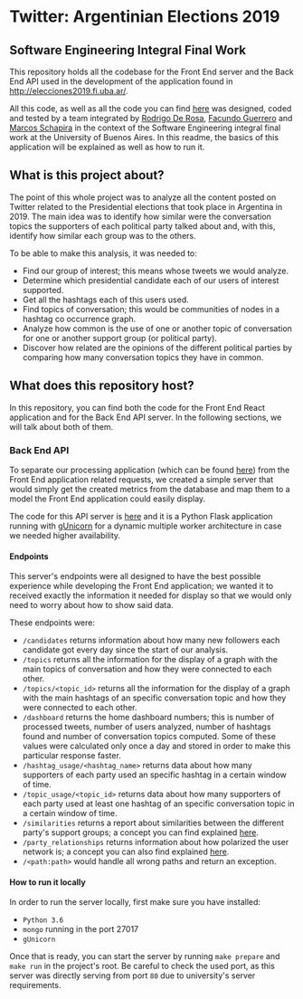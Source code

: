 # Twitter: Argentinian Elections 2019
## Software Engineering Integral Final Work

This repository holds all the codebase for the Front End server and the Back End API used in the development of the 
application found in http://elecciones2019.fi.uba.ar/. 

All this code, as well as all the code you can find [here](https://github.com/facuguerrero/eleccionesBackEnd) was 
designed, coded and tested by a team integrated by [Rodrigo De Rosa](https://github.com/RodrigoDeRosa), 
[Facundo Guerrero](https://github.com/facuguerrero) and [Marcos Schapira](https://github.com/marcossch) in the context 
of the Software Engineering integral final work at the University of Buenos Aires. In this readme, the basics of this 
application will be explained as well as how to run it.

## What is this project about?

The point of this whole project was to analyze all the content posted on Twitter related to the Presidential elections
that took place in Argentina in 2019. The main idea was to identify how similar were the conversation topics the
supporters of each political party talked about and, with this, identify how similar each group was to the others.

To be able to make this analysis, it was needed to:

* Find our group of interest; this means whose tweets we would analyze.
* Determine which presidential candidate each of our users of interest supported.
* Get all the hashtags each of this users used.
* Find topics of conversation; this would be communities of nodes in a hashtag co occurrence graph.
* Analyze how common is the use of one or another topic of conversation for one or another support group (or political
party).
* Discover how related are the opinions of the different political parties by comparing how many conversation topics
they have in common.

## What does this repository host?

In this repository, you can find both the code for the Front End React application and for the Back End API server. In
the following sections, we will talk about both of them.

### Back End API

To separate our processing application (which can be found [here](https://github.com/facuguerrero/eleccionesBackEnd))
from the Front End application related requests, we created a simple server that would simply get the created metrics
from the database and map them to a model the Front End application could easily display.

The code for this API server is [here](https://github.com/facuguerrero/eleccionesFrontEnd/tree/master/Mini-BackEnd) and
it is a Python Flask application running with [gUnicorn](https://gunicorn.org/) for a dynamic multiple worker 
architecture in case we needed higher availability.

#### Endpoints

This server's endpoints were all designed to have the best possible experience while developing the Front End application;
we wanted it to received exactly the information it needed for display so that we would only need to worry about how
to show said data. 

These endpoints were:

* `/candidates` returns information about how many new followers each candidate got every day since the start of our
analysis.
* `/topics` returns all the information for the display of a graph with the main topics of conversation and how they were
connected to each other.
* `/topics/<topic_id>` returns all the information for the display of a graph with the main hashtags of an specific
conversation topic and how they were connected to each other.
* `/dashboard` returns the home dashboard numbers; this is number of processed tweets, number of users analyzed, number
of hashtags found and number of conversation topics computed. Some of these values were calculated only once a day and
stored in order to make this particular response faster.
* `/hashtag_usage/<hashtag_name>` returns data about how many supporters of each party used an specific hashtag in a 
certain window of time.
* `/topic_usage/<topic_id>` returns data about how many supporters of each party used at least one hashtag of an
specific conversation topic in a certain window of time.
* `/similarities` returns a report about similarities between the different party's support groups; a concept you can find
explained [here](https://github.com/facuguerrero/eleccionesBackEnd).
* `/party_relationships` returns information about how polarized the user network is; a concept you can also find
explained [here](https://github.com/facuguerrero/eleccionesBackEnd).
* `/<path:path>` would handle all wrong paths and return an exception.

#### How to run it locally

In order to run the server locally, first make sure you have installed:

* `Python 3.6`
* `mongo` running in the port 27017
* `gUnicorn`

Once that is ready, you can start the server by running `make prepare` and `make run` in the project's root. Be careful
to check the used port, as this server was directly serving from port `80` due to university's server requirements.